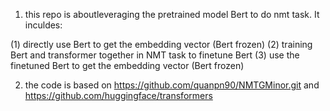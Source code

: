 1. this repo is aboutleveraging the pretrained model Bert to do nmt task. It inculdes:

(1) directly use Bert to get the embedding vector (Bert frozen)
(2) training Bert and transformer together in NMT task to finetune Bert
(3) use the finetuned Bert to get the embedding vector (Bert frozen)

2. the code is based on https://github.com/quanpn90/NMTGMinor.git and  https://github.com/huggingface/transformers
